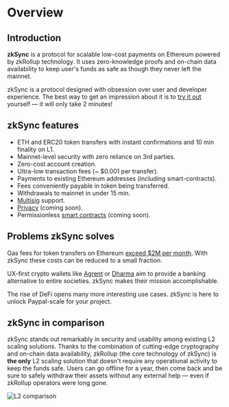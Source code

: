 # Overview

## Introduction

**zkSync** is a protocol for scalable low-cost payments on Ethereum powered by zkRollup technology. It uses zero-knowledge proofs and on-chain data availability to keep user's funds as safe as though they never left the mainnet.

zkSync is a protocol designed with obsession over user and developer experience. The best way to get an impression about it is to [try it out](https://testnet.zksync.io) yourself — it will only take 2 minutes!

## zkSync features

- ETH and ERC20 token transfers with instant confirmations and 10 min finality on L1.
- Mainnet-level security with zero reliance on 3rd parties.
- Zero-cost account creation.
- Ultra-low transaction fees (~ $0.001 per transfer).
- Payments to existing Ethereum addresses (including smart-contracts).
- Fees conveniently payable in token being transferred.
- Withdrawals to mainnet in under 15 min.
- [Multisig](https://tlu.tarilabs.com/cryptography/musig-schnorr-sig-scheme/The_MuSig_Schnorr_Signature_Scheme.html) support.
- [Privacy](/faq/privacy) (coming soon).
- Permissionless [smart contracts](/faq/sc) (coming soon).

## Problems zkSync solves

Gas fees for token transfers on Ethereum [exceed $2M per month](https://ethgasstation.info/). With zkSync these costs can be reduced to a small fraction.

UX-first crypto wallets like [Agrent](https://www.argent.xyz/) or [Dharma](https://www.dharma.io/) aim to provide a banking alternative to entire societies. zkSync makes their mission accomplishable.

The rise of DeFi opens many more interesting use cases. zkSync is here to unlock Paypal-scale for your project.

## zkSync in comparison

zkSync stands out remarkably in security and usability among existing L2 scaling solutions. Thanks to the combination of cutting-edge cryptography and on-chain data availability, zkRollup (the core technology of zkSync) is **the only** L2 scaling solution that doesn't require any operational activity to keep the funds safe. Users can go offline for a year, then come back and be sure to safely withdraw their assets without any external help — even if zkRollup operators were long gone.

![L2 comparison](/chart2.png)

<!-- ![L2 comparison](https://miro.medium.com/max/1400/1*Q1IOxqm-nkr6JWz6kJpt5w.png) -->
<!-- <iframe width="100%" height="950px" frameBorder="0" src="https://docs.google.com/spreadsheets/d/e/2PACX-1vQfpVcOEMWfdrhsK1jRYaPIeeYqaFzanFkMkg6pYjR17KCG4R4X54sGpmTFrNjxwoOap8SiHwq4GCmK/pubhtml?gid=0&amp;single=true&amp;widget=true&amp;headers=false"></iframe> -->

